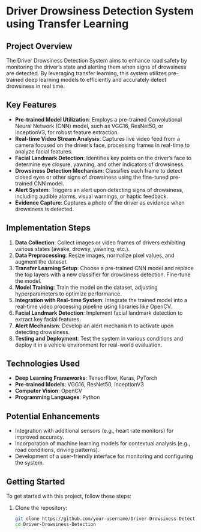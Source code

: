 # Driver Drowsiness Detection System using Transfer Learning

## Project Overview
The Driver Drowsiness Detection System aims to enhance road safety by monitoring the driver’s state and alerting them when signs of drowsiness are detected. By leveraging transfer learning, this system utilizes pre-trained deep learning models to efficiently and accurately detect drowsiness in real time.

## Key Features
- **Pre-trained Model Utilization**: Employs a pre-trained Convolutional Neural Network (CNN) model, such as VGG16, ResNet50, or InceptionV3, for robust feature extraction.
- **Real-time Video Stream Analysis**: Captures live video feed from a camera focused on the driver’s face, processing frames in real-time to analyze facial features.
- **Facial Landmark Detection**: Identifies key points on the driver’s face to determine eye closure, yawning, and other indicators of drowsiness.
- **Drowsiness Detection Mechanism**: Classifies each frame to detect closed eyes or other signs of drowsiness using the fine-tuned pre-trained CNN model.
- **Alert System**: Triggers an alert upon detecting signs of drowsiness, including audible alarms, visual warnings, or haptic feedback.
- **Evidence Capture**: Captures a photo of the driver as evidence when drowsiness is detected.

## Implementation Steps
1. **Data Collection**: Collect images or video frames of drivers exhibiting various states (awake, drowsy, yawning, etc.).
2. **Data Preprocessing**: Resize images, normalize pixel values, and augment the dataset.
3. **Transfer Learning Setup**: Choose a pre-trained CNN model and replace the top layers with a new classifier for drowsiness detection. Fine-tune the model.
4. **Model Training**: Train the model on the dataset, adjusting hyperparameters to optimize performance.
5. **Integration with Real-time System**: Integrate the trained model into a real-time video processing pipeline using libraries like OpenCV.
6. **Facial Landmark Detection**: Implement facial landmark detection to extract key facial features.
7. **Alert Mechanism**: Develop an alert mechanism to activate upon detecting drowsiness.
8. **Testing and Deployment**: Test the system in various conditions and deploy it in a vehicle environment for real-world evaluation.

## Technologies Used
- **Deep Learning Frameworks**: TensorFlow, Keras, PyTorch
- **Pre-trained Models**: VGG16, ResNet50, InceptionV3
- **Computer Vision**: OpenCV
- **Programming Languages**: Python

## Potential Enhancements
- Integration with additional sensors (e.g., heart rate monitors) for improved accuracy.
- Incorporation of machine learning models for contextual analysis (e.g., road conditions, driving patterns).
- Development of a user-friendly interface for monitoring and configuring the system.

## Getting Started
To get started with this project, follow these steps:

1. Clone the repository:
   ```bash
   git clone https://github.com/your-username/Driver-Drowsiness-Detection.git
   cd Driver-Drowsiness-Detection
